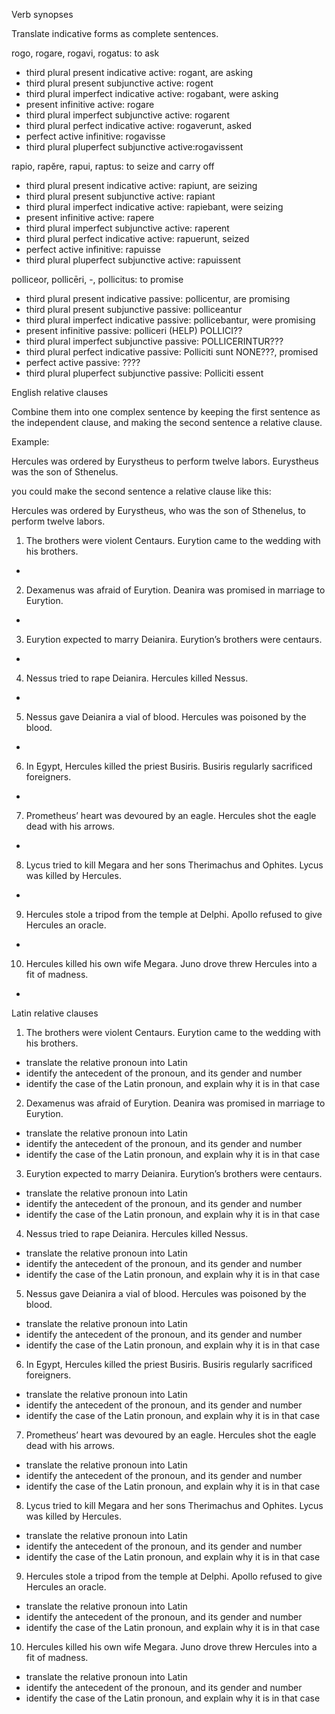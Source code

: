 Verb synopses

Translate indicative forms as complete sentences.

rogo, rogare, rogavi, rogatus: to ask

- third plural present indicative active: rogant, are asking
- third plural present subjunctive active: rogent
- third plural imperfect indicative active: rogabant, were asking
- present infinitive active: rogare
- third plural imperfect subjunctive active: rogarent
- third plural perfect indicative active: rogaverunt, asked
- perfect active infinitive: rogavisse
- third plural pluperfect subjunctive active:rogavissent

rapio, rapĕre, rapui, raptus: to seize and carry off

- third plural present indicative active: rapiunt, are seizing
- third plural present subjunctive active: rapiant
- third plural imperfect indicative active: rapiebant, were seizing 
- present infinitive active: rapere
- third plural imperfect subjunctive active: raperent
- third plural perfect indicative active: rapuerunt, seized
- perfect active infinitive: rapuisse
- third plural pluperfect subjunctive active: rapuissent

polliceor, pollicēri, -, pollicitus: to promise 

- third plural present indicative passive: pollicentur, are promising
- third plural present subjunctive passive: polliceantur
- third plural imperfect indicative passive: pollicebantur, were promising
- present infinitive passive: polliceri (HELP) POLLICI??
- third plural imperfect subjunctive passive: POLLICERINTUR???
- third plural perfect indicative passive: Polliciti sunt NONE???, promised
- perfect active passive: ????
- third plural pluperfect subjunctive passive: Polliciti essent

English relative clauses

Combine them into one complex sentence by keeping the first sentence as the independent clause, and making the second sentence a relative clause.

Example:

Hercules was ordered by Eurystheus to perform twelve labors. Eurystheus was the son of Sthenelus.

you could make the second sentence a relative clause like this:

Hercules was ordered by Eurystheus, who was the son of Sthenelus, to perform twelve labors.

1. The brothers were violent Centaurs. Eurytion came to the wedding with his brothers.

- 

2. Dexamenus was afraid of Eurytion. Deanira was promised in marriage to Eurytion.

- 

3. Eurytion expected to marry Deianira. Eurytion’s brothers were centaurs.

- 

4. Nessus tried to rape Deianira. Hercules killed Nessus.

- 

5. Nessus gave Deianira a vial of blood. Hercules was poisoned by the blood.

- 

6. In Egypt, Hercules killed the priest Busiris. Busiris regularly sacrificed foreigners.

- 

7. Prometheus’ heart was devoured by an eagle. Hercules shot the eagle dead with his arrows.

- 

8. Lycus tried to kill Megara and her sons Therimachus and Ophites. Lycus was killed by Hercules.

- 

9. Hercules stole a tripod from the temple at Delphi. Apollo refused to give Hercules an oracle.

- 

10. Hercules killed his own wife Megara. Juno drove threw Hercules into a fit of madness.

- 

Latin relative clauses

1. The brothers were violent Centaurs. Eurytion came to the wedding with his brothers.

- translate the relative pronoun into Latin
- identify the antecedent of the pronoun, and its gender and number
- identify the case of the Latin pronoun, and explain why it is in that case

2. Dexamenus was afraid of Eurytion. Deanira was promised in marriage to Eurytion.

- translate the relative pronoun into Latin
- identify the antecedent of the pronoun, and its gender and number
- identify the case of the Latin pronoun, and explain why it is in that case

3. Eurytion expected to marry Deianira. Eurytion’s brothers were centaurs.

- translate the relative pronoun into Latin
- identify the antecedent of the pronoun, and its gender and number
- identify the case of the Latin pronoun, and explain why it is in that case

4. Nessus tried to rape Deianira. Hercules killed Nessus.

- translate the relative pronoun into Latin
- identify the antecedent of the pronoun, and its gender and number
- identify the case of the Latin pronoun, and explain why it is in that case

5. Nessus gave Deianira a vial of blood. Hercules was poisoned by the blood.

- translate the relative pronoun into Latin
- identify the antecedent of the pronoun, and its gender and number
- identify the case of the Latin pronoun, and explain why it is in that case

6. In Egypt, Hercules killed the priest Busiris. Busiris regularly sacrificed foreigners.

- translate the relative pronoun into Latin
- identify the antecedent of the pronoun, and its gender and number
- identify the case of the Latin pronoun, and explain why it is in that case

7. Prometheus’ heart was devoured by an eagle. Hercules shot the eagle dead with his arrows.

- translate the relative pronoun into Latin
- identify the antecedent of the pronoun, and its gender and number
- identify the case of the Latin pronoun, and explain why it is in that case

8. Lycus tried to kill Megara and her sons Therimachus and Ophites. Lycus was killed by Hercules.

- translate the relative pronoun into Latin
- identify the antecedent of the pronoun, and its gender and number
- identify the case of the Latin pronoun, and explain why it is in that case

9. Hercules stole a tripod from the temple at Delphi. Apollo refused to give Hercules an oracle.

- translate the relative pronoun into Latin
- identify the antecedent of the pronoun, and its gender and number
- identify the case of the Latin pronoun, and explain why it is in that case

10. Hercules killed his own wife Megara. Juno drove threw Hercules into a fit of madness.

- translate the relative pronoun into Latin
- identify the antecedent of the pronoun, and its gender and number
- identify the case of the Latin pronoun, and explain why it is in that case

